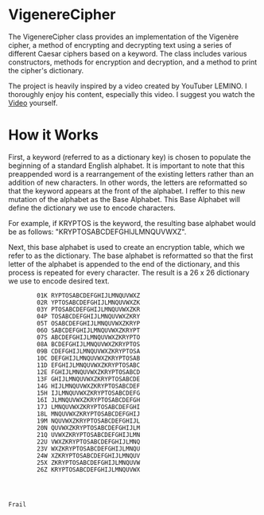 # VigenereCipher
The VigenereCipher class provides an implementation of the Vigenère cipher, a method of encrypting and decrypting text using a series of different Caesar ciphers based on a keyword. The class includes various constructors, methods for encryption and decryption, and a method to print the cipher's dictionary.

The project is heavily inspired by a video created by YouTuber LEMINO. I thoroughly enjoy his content, especially this video. I suggest you watch the [Video](https://youtu.be/jVpsLMCIB0Y?si=haevvMONuUgkI6_0) yourself. 

# How it Works
First, a keyword (referred to as a dictionary key) is chosen to populate the beginning of a standard English alphabet. It is important to note that this preappended word is a rearrangement of the existing letters rather than an addition of new characters. In other words, the letters are reformatted so that the keyword appears at the front of the alphabet. I reffer to this new mutation of the alphabet as the Base Alphabet. This Base Alphabet will define the dictionary we use to encode characters. 

For example, if KRYPTOS is the keyword, the resulting base alphabet would be as follows: "KRYPTOSABCDEFGHIJLMNQUVWXZ". 

Next, this base alphabet is used to create an encryption table, which we refer to as the dictionary. The base alphabet is reformatted so that the first letter of the alphabet is appended to the end of the dictionary, and this process is repeated for every character. The result is a 26 x 26 dictionary we use to encode desired text. 

            01K RYPTOSABCDEFGHIJLMNQUVWXZ
            02R YPTOSABCDEFGHIJLMNQUVWXZK
            03Y PTOSABCDEFGHIJLMNQUVWXZKR
            04P TOSABCDEFGHIJLMNQUVWXZKRY
            05T OSABCDEFGHIJLMNQUVWXZKRYP
            06O SABCDEFGHIJLMNQUVWXZKRYPT
            07S ABCDEFGHIJLMNQUVWXZKRYPTO
            08A BCDEFGHIJLMNQUVWXZKRYPTOS
            09B CDEFGHIJLMNQUVWXZKRYPTOSA
            10C DEFGHIJLMNQUVWXZKRYPTOSAB
            11D EFGHIJLMNQUVWXZKRYPTOSABC
            12E FGHIJLMNQUVWXZKRYPTOSABCD
            13F GHIJLMNQUVWXZKRYPTOSABCDE
            14G HIJLMNQUVWXZKRYPTOSABCDEF
            15H IJLMNQUVWXZKRYPTOSABCDEFG
            16I JLMNQUVWXZKRYPTOSABCDEFGH
            17J LMNQUVWXZKRYPTOSABCDEFGHI
            18L MNQUVWXZKRYPTOSABCDEFGHIJ
            19M NQUVWXZKRYPTOSABCDEFGHIJL
            20N QUVWXZKRYPTOSABCDEFGHIJLM
            21Q UVWXZKRYPTOSABCDEFGHIJLMN
            22U VWXZKRYPTOSABCDEFGHIJLMNQ
            23V WXZKRYPTOSABCDEFGHIJLMNQU
            24W XZKRYPTOSABCDEFGHIJLMNQUV
            25X ZKRYPTOSABCDEFGHIJLMNQUVW
            26Z KRYPTOSABCDEFGHIJLMNQUVWX
                                                                          
                                                                    
                                                                                              
                                                                        Frail
                                                                        




            
